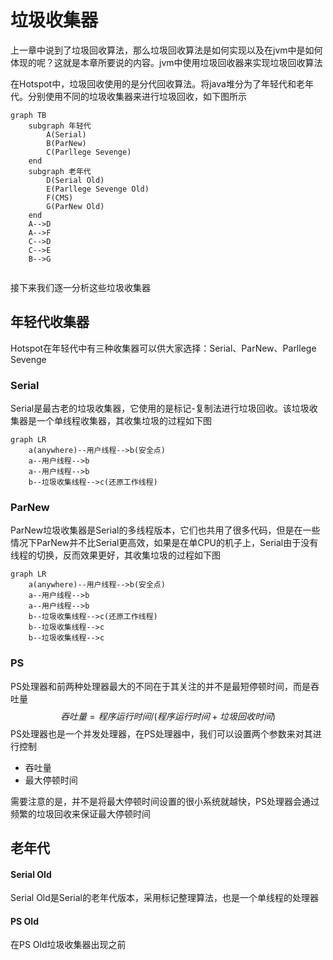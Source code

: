 # 垃圾收集器

上一章中说到了垃圾回收算法，那么垃圾回收算法是如何实现以及在jvm中是如何体现的呢？这就是本章所要说的内容。jvm中使用垃圾回收器来实现垃圾回收算法

在Hotspot中，垃圾回收使用的是分代回收算法。将java堆分为了年轻代和老年代。分别使用不同的垃圾收集器来进行垃圾回收，如下图所示

```mermaid
graph TB
	subgraph 年轻代
		A(Serial)
		B(ParNew)
		C(Parllege Sevenge)
	end
	subgraph 老年代
		D(Serial Old)
		E(Parllege Sevenge Old)
		F(CMS)
		G(ParNew Old)
	end
	A-->D
	A-->F
	C-->D
	C-->E
	B-->G
	
```

接下来我们逐一分析这些垃圾收集器

## 年轻代收集器

Hotspot在年轻代中有三种收集器可以供大家选择：Serial、ParNew、Parllege Sevenge

### Serial

Serial是最古老的垃圾收集器，它使用的是标记-复制法进行垃圾回收。该垃圾收集器是一个单线程收集器，其收集垃圾的过程如下图

```mermaid
graph LR
	a(anywhere)--用户线程-->b(安全点)
	a--用户线程-->b
	a--用户线程-->b
	b--垃圾收集线程-->c(还原工作线程)
```

### ParNew

ParNew垃圾收集器是Serial的多线程版本，它们也共用了很多代码，但是在一些情况下ParNew并不比Serial更高效，如果是在单CPU的机子上，Serial由于没有线程的切换，反而效果更好，其收集垃圾的过程如下图

```mermaid
graph LR
	a(anywhere)--用户线程-->b(安全点)
	a--用户线程-->b
	a--用户线程-->b
	b--垃圾收集线程-->c(还原工作线程)
	b--垃圾收集线程-->c
	b--垃圾收集线程-->c
```

### PS

PS处理器和前两种处理器最大的不同在于其关注的并不是最短停顿时间，而是吞吐量
$$
吞吐量=程序运行时间/(程序运行时间+垃圾回收时间)
$$
PS处理器也是一个并发处理器，在PS处理器中，我们可以设置两个参数来对其进行控制

- 吞吐量
- 最大停顿时间

需要注意的是，并不是将最大停顿时间设置的很小系统就越快，PS处理器会通过频繁的垃圾回收来保证最大停顿时间

## 老年代

#### Serial Old

Serial Old是Serial的老年代版本，采用标记整理算法，也是一个单线程的处理器

#### PS Old

在PS Old垃圾收集器出现之前